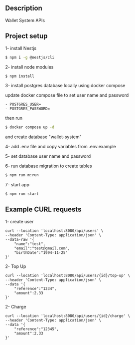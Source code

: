 ## Description

Wallet System APIs

## Project setup

1- install Nestjs

```bash
$ npm i -g @nestjs/cli
```

2- install node modules

```bash
$ npm install
```

3- install postgres database locally using docker compose

update docker compose file to set user name and password

```
- POSTGRES_USER=
- POSTGRES_PASSWORD=
```

then run

```bash
$ docker compose up -d
```

and create database "wallet-system"

4- add .env file and copy variables from .env.example

5- set database user name and password

6- run database migration to create tables

```bash
$ npm run m:run
```

7- start app

```bash
$ npm run start
```

## Example CURL requests

1- create user

```
curl --location 'localhost:8080/api/users' \
--header 'Content-Type: application/json' \
--data-raw '{
    "name":"test",
    "email":"test@gmail.com",
    "birthDate":"1994-11-25"
}'
```

2- Top Up

```
curl --location 'localhost:8080/api/users/{id}/top-up' \
--header 'Content-Type: application/json' \
--data '{
    "reference":"1234",
    "amount":2.33
}'

```

2- Charge

```
curl --location 'localhost:8080/api/users/{id}/charge' \
--header 'Content-Type: application/json' \
--data '{
    "reference":"12345",
    "amount":2.33
}'

```
